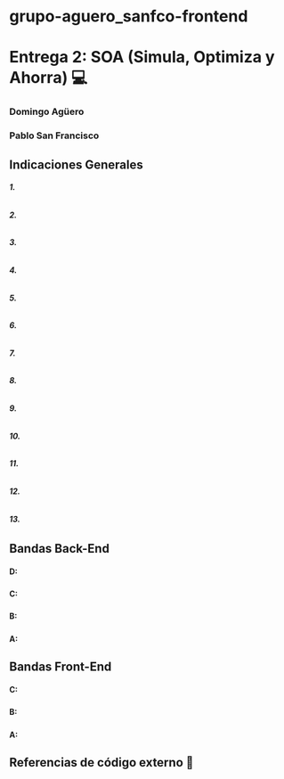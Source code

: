 # grupo-aguero_sanfco-frontend 

# Entrega 2: SOA (Simula, Optimiza y Ahorra) :computer:

### Domingo Agüero
### Pablo San Francisco


## Indicaciones Generales

##### 1. 
###### 

##### 2.
###### 

##### 3.
###### 

##### 4.
###### 

##### 5.
######

##### 6.
###### 

##### 7.
######

##### 8.
###### 

##### 9.
###### 

##### 10.
###### 

##### 11.
###### 

##### 12.
###### 

##### 13.
###### 

## Bandas Back-End

#### D: 
##### 

#### C: 
##### 

#### B:
##### 

#### A:
##### 

## Bandas Front-End

#### C: 
##### 

#### B:
##### 

#### A:
##### 


## Referencias de código externo :book:
#### 





